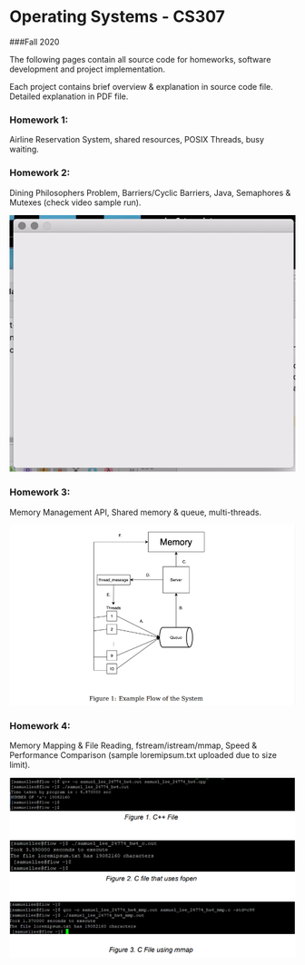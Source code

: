 # Operating Systems - CS307 

###Fall 2020

The following pages contain all source code for homeworks, software development and project implementation.

Each project contains brief overview & explanation in source code file. Detailed explanation in PDF file. 

### Homework 1:

Airline Reservation System, shared resources, POSIX Threads, busy waiting. 

### Homework 2:

Dining Philosophers Problem, Barriers/Cyclic Barriers, Java, Semaphores & Mutexes (check video sample run). 

![](diningPhilosophers.gif)



### Homework 3:

Memory Management API, Shared memory & queue, multi-threads. 


![](/images/flow.png)



### Homework 4:

Memory Mapping & File Reading, fstream/istream/mmap, Speed & Performance Comparison (sample loremipsum.txt uploaded due to size limit). 

![](/images/sampleRun.png)
